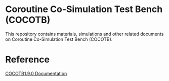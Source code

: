 # Coroutine Co-Simulation Test Bench (COCOTB)
This repository contains materials, simulations and other related documents on Coroutine Co-Simulation Test Bench (COCOTB). 

# Reference
[COCOTB1.9.0 Documentation](https://docs.cocotb.org/en/stable/quickstart.html)
